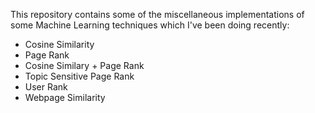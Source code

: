 This repository contains some of the miscellaneous implementations of some Machine Learning techniques which I've been doing recently:

- Cosine Similarity
- Page Rank
- Cosine Similary + Page Rank
- Topic Sensitive Page Rank
- User Rank
- Webpage Similarity


